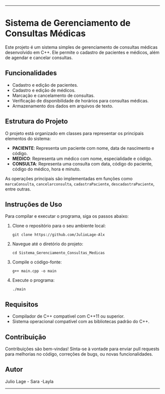 
---

# Sistema de Gerenciamento de Consultas Médicas

Este projeto é um sistema simples de gerenciamento de consultas médicas desenvolvido em C++. Ele permite o cadastro de pacientes e médicos, além de agendar e cancelar consultas.

## Funcionalidades

- Cadastro e edição de pacientes.
- Cadastro e edição de médicos.
- Marcação e cancelamento de consultas.
- Verificação de disponibilidade de horários para consultas médicas.
- Armazenamento dos dados em arquivos de texto.

## Estrutura do Projeto

O projeto está organizado em classes para representar os principais elementos do sistema:

- **PACIENTE**: Representa um paciente com nome, data de nascimento e código.
- **MEDICO**: Representa um médico com nome, especialidade e código.
- **CONSULTA**: Representa uma consulta com data, código do paciente, código do médico, hora e minuto.

As operações principais são implementadas em funções como `marcaConsulta`, `cancelarconsulta`, `cadastraPaciente`, `descadastraPaciente`, entre outras.

## Instruções de Uso

Para compilar e executar o programa, siga os passos abaixo:

1. Clone o repositório para o seu ambiente local:

   ```
   git clone https://github.com/JulioLage-Alx
   ```

2. Navegue até o diretório do projeto:

   ```
   cd Sistema_Gerenciamento_Consultas_Medicas
   ```

3. Compile o código-fonte:

   ```
   g++ main.cpp -o main
   ```

4. Execute o programa:

   ```
   ./main
   ```

## Requisitos

- Compilador de C++ compatível com C++11 ou superior.
- Sistema operacional compatível com as bibliotecas padrão do C++.

## Contribuição

Contribuições são bem-vindas! Sinta-se à vontade para enviar pull requests para melhorias no código, correções de bugs, ou novas funcionalidades.

## Autor

Julio Lage - Sara -Layla

---
